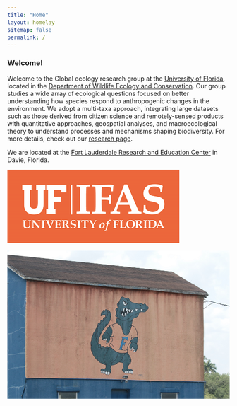```yaml
---
title: "Home"
layout: homelay
sitemap: false
permalink: /
---
```


### Welcome!
Welcome to the Global ecology research group at the [University of Florida](https://www.ufl.edu/), located in the [Department of Wildlife Ecology and Conservation](https://wec.ifas.ufl.edu/). Our group studies a wide array of ecological questions focused on better understanding how species respond to anthropogenic changes in the environment. We adopt a multi-taxa approach, integrating large datasets such as those derived from citizen science and remotely-sensed products with quantitative approaches, geospatial analyses, and macroecological theory to understand processes and mechanisms shaping biodiversity. For more details, check out our [research page](https://coreytcallaghan.github.io/website/research/).

We are located at the [Fort Lauderdale Research and Education Center](https://flrec.ifas.ufl.edu/) in Davie, Florida.

![UF Logo](images/logopic/IFAS-orangebox.png)

![Gator pic](images/logopic/gator_on_wall.png)
